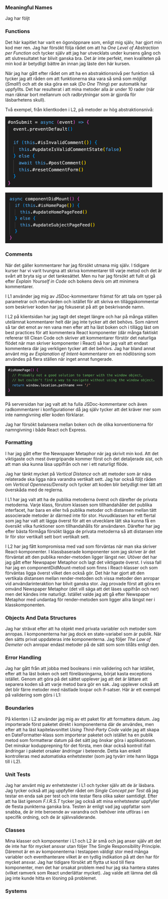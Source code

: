 ### Meaningful Names
Jag har följt 

### Functions
Det här kapitlet har varit en ögonöppnare som, enligt mig själv, har gjort min kod mer ren. Jag har försökt följa rådet om att ha *One Level of Abstraction per Function* och tycker själv att jag har utvecklats under kursens gång och att slutresultatet har blivit ganska bra. Det är inte perfekt, men kvaliteten på min kod är betydligt bättre än innan jag läste den här kursen. 

När jag har gått efter rådet om att ha en abstraktionsnivå per funktion så tycker jag att råden om att funktionerna ska vara så små som möjligt (*Small!*) och att de ska göra en sak (*Do One Thing*) per automatik har uppfyllts. Det har resulterat i att mina metoder alla är under 10 rader (när man räknar bort mellanrum och radbrytningar som är gjorda för läsbarhetens skull).

Två exempel, från klientkoden i L2, på metoder av hög abstraktionsnivå:

![Function of high abstraction level](./release/images/code/function-1.png)

![Function of high abstraction level](./release/images/code/function-2.png)

### Comments
När det gäller kommentarer har jag försökt utmana mig själv. I tidigare kurser har vi varit tvungna att skriva kommentarer till varje metod och det är svårt att bryta sig ur det tankesättet. Men nu har jag försökt att fullt ut gå efter *Explain Yourself in Code* och bokens devis om att minimera kommentarer.

I L1 använder jag mig av JSDoc-kommentarer främst för att tala om typer på parametrar och returvärden och istället för att skriva en tilläggskommentar som beskriver koden har jag fokuserat på att ge beskrivande namn. 

I L2 på klientsidan har jag tagit det steget längre och har på många ställen utelämnat kommentarer helt där jag inte tycker att det behövs. Som nämnt så tar det emot av ren vana men efter att ha läst boken och i tillägg läst om best practices för att kommentera React komponenter (där många faktiskt refererar till Clean Code och skriver att kommentarer förstör det naturliga flödet när man skriver komponenter i React) så har jag valt att endast kommentera där jag verkligen tycker att det behövs. Jag har bland annat använt mig av *Explanation of Intent*-kommentarer om en nödlösning som användes på flera ställen när inget annat fungerade.

![Explanation of Intent](./release/images/code/intent-comment.png)

På serversidan har jag valt att ha fulla JSDoc-kommentarer och även radkommentarer i konfigurationer då jag själv tycker att det kräver mer som inte namngivning eller koden förklarar.

Jag har försökt balansera mellan boken och de olika konventionerna för namngivning i både React och Express.

### Formatting
I har jag gått efter the Newspaper Metaphor när jag skrivit min kod. Att det viktigaste och mest övergripande kommer först och det detaljerade sist, och att man ska kunna läsa uppifrån och ner i ett naturligt flöde. 

Jag har tänkt mycket på *Vertical Distance* och att metoder som är nära relaterade ska ligga nära varandra vertikalt sett. Jag har också följt råden om *Vertical Openness/Density* och tycker att koden blir betydligt mer lätt att överskåda med de reglerna.

I L1 har jag valt att ha de publika metoderna överst och därefter de privata metoderna. Varje klass, förutom klassen som tillhandahåller det publika interfacet, har bara en eller två publika metoder och distansen mellan tätt associerade metoder är därmed inte för stor. Huvudklassen har ett flertal som jag har valt att lägga överst för att en utvecklare lätt ska kunna få en översikt vilka funktioner som tillhandahålls för användaren. Därefter har jag efter bästa förmåga försökt lägga de privata metoderna så att distansen inte lir för stor vertikalt sett bort vertikalt sett. 

I L2 har jag fått kompromissa med vad som förväntas när man ska skriver React-komponenter. I klassbaserade komponenter som jag skriver är det förväntat att den publika render-metoden ligger längst ner. Utöver det har jag gått efter Newspaper Metaphor och lagt det viktigaste överst. I vissa fall har jag en componentDidMount-metod som finns i React-klasser och som förväntas ligga överst vilket den också gör. Det här har gjort att den vertikala distansen mellan render-metoden och vissa metoder den anropar vid användarinteraktion har blivit ganska stor. Jag provade först att göra en omvänd Newspaper Metaphor (det vill säga att det läses uppifrån och ner) men det kändes inte naturligt. Istället valde jag att gå  efter Newspaper Metaphor med undantag för render-metoden som ligger allra längst ner i klasskomponenten.

### Objects And Data Structures
Jag har strävat efter att ha objekt med privata variabler och metoder som anropas. I komponenterna har jag dock en state-variabel som är publik. När den sätts privat uppdateras inte komponenterna. Jag följer *The Law of Demeter* och anropar endast metoder på de sätt som som tillåts enligt den.  

### Error Handling
Jag har gått från att jobba med booleans i min validering och har istället, efter att ha läst boken och sett föreläsningarna, börjat kasta exceptions istället. Genom att göra på det sättet upplever jag att det är lättare att separera koden så att varje metod bara gör en sak. Jag upplever också att det blir färre metoder med nästlade loopar och if-satser. Här är ett exempel på validering som görs i L1:

### Boundaries
På klienten i L2 använder jag mig av ett paket för att formattera datum. Jag importerade först paketet direkt i komponenterna där de användes, men efter att ha läst kapitelavsnittet *Using Third-Party Code* valde jag att skapa en DateFormatter-klass som importerar paketet och istället ha en publik metod som formatterar datum på det sätt jag önskar göra i applikationen. Det minskar kodupprepning för det första, men ökar också kontroll ifall ändringar i paketet orsaker ändringar i beteende. Detta kan enkelt kontrolleras med automatiska enhetstester (som jag tyvärr inte hann lägga till i L2).

### Unit Tests
Jag har använt mig av enhetstester i L1 och tycker själv att de är läsbara. Jag tycker också att jag uppfyller rådet om *Single Concept per Test* då jag testar en enda sak per test och inte testar flera olika saker samtidigt. Efter att ha läst igenom *F.I.R.S.T* tycker jag också att mina enhetstester uppfyller de flesta punkterna ganska bra. Testen är enligt vad jag uppfattar som snabba, de är inte beroende av varandra och behöver inte utföras i en specifik ordning, och de är självvaliderande. 

### Classes
Mina klasser och komponenter i L1 och L2 är små och jag anser själv att det de inte har för mycket ansvar utan följer The Single Responsibility Principle. Däremot är en av komponenterna i testappen väldigt stor med många variabler och eventhanterare vilket är en tydlig indikation på att den har för mycket ansvar. Jag har tidigare försökt att flytta ut kod till flera komponenter, men det har orsakat problem med hur jag ska hantera states (vilket ramverk som React underlättar mycket). Jag valde att lämna det då jag inte kunde hitta en lösning på problemet.

### Systems

